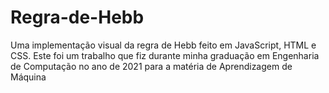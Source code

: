 # Regra-de-Hebb
Uma implementação visual da regra de Hebb feito em JavaScript, HTML e CSS. 
Este foi um trabalho que fiz durante minha graduação em Engenharia de Computação no ano de 2021 para a matéria de Aprendizagem de Máquina
